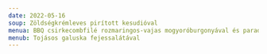 ```yaml
---
date: 2022-05-16
soup: Zöldségkrémleves pirított kesudióval
menua: BBQ csirkecombfilé rozmaringos-vajas mogyoróburgonyával és paradicsomsalátával
menub: Tojásos galuska fejessalátával
---
```

